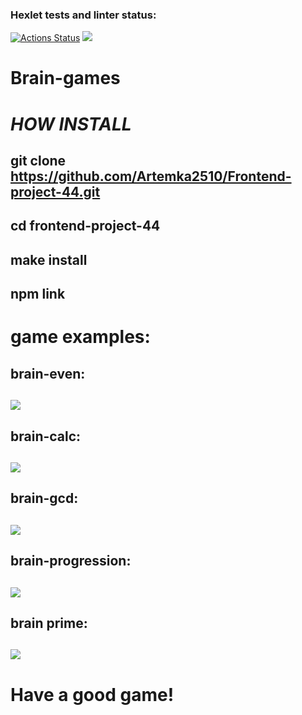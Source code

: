 ### Hexlet tests and linter status:
[![Actions Status](https://github.com/Artemka2510/frontend-project-44/workflows/hexlet-check/badge.svg)](https://github.com/Artemka2510/frontend-project-44/actions)
<a href="https://codeclimate.com/github/Artemka2510/Frontend-project-44/maintainability"><img src="https://api.codeclimate.com/v1/badges/94fb60e8586615b090af/maintainability" /></a>

# Brain-games
# *HOW INSTALL*
## git clone https://github.com/Artemka2510/Frontend-project-44.git
## __cd frontend-project-44__
## __make install__
## __npm link__

# game examples:
## brain-even:
## <a href="https://asciinema.org/a/HN81nJ3rBINtUh0v1xDTgfvg7" target="_blank"><img src="https://asciinema.org/a/HN81nJ3rBINtUh0v1xDTgfvg7.svg" /></a>

## brain-calc:
## <a href="https://asciinema.org/a/IISzHQt8lyl0wmWvVAhKrCs43" target="_blank"><img src="https://asciinema.org/a/IISzHQt8lyl0wmWvVAhKrCs43.svg" /></a>

## brain-gcd:
## <a href="https://asciinema.org/a/wiIcSUUM7XMrS2d7DMsEIWZXG" target="_blank"><img src="https://asciinema.org/a/wiIcSUUM7XMrS2d7DMsEIWZXG.svg" /></a>

## brain-progression:
## <a href="https://asciinema.org/a/Z4xBL0jJTsunuWRYFbI3U8MDc" target="_blank"><img src="https://asciinema.org/a/Z4xBL0jJTsunuWRYFbI3U8MDc.svg" /></a>

## brain prime:
## <a href="https://asciinema.org/a/mfusqt5UTT09J4y4wgtlaymP2" target="_blank"><img src="https://asciinema.org/a/mfusqt5UTT09J4y4wgtlaymP2.svg" /></a>

# Have a good game!